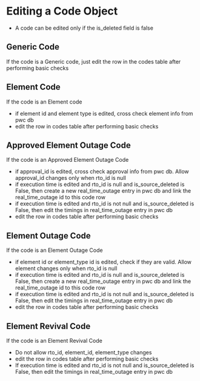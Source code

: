 # Editing a Code Object
* A code can be edited only if the is_deleted field is false

## Generic Code
If the code is a Generic code, just edit the row in the codes table after performing basic checks

## Element Code
If the code is an Element code
* if element id and element type is edited, cross check element info from pwc db
* edit the row in codes table after performing basic checks

## Approved Element Outage Code
If the code is an Approved Element Outage Code
* if approval_id is edited, cross check approval info from pwc db. Allow approval_id changes only when rto_id is null
* if execution time is edited and rto_id is null and is_source_deleted is False, then create a new real_time_outage entry in pwc db and link the real_time_outage id to this code row
* if execution time is edited and rto_id is not null and is_source_deleted is False, then edit the timings in real_time_outage entry in pwc db
* edit the row in codes table after performing basic checks

## Element Outage Code
If the code is an Element Outage Code
* if element id or element_type id is edited, check if they are valid. Allow element changes only when rto_id is null
* if execution time is edited and rto_id is null and is_source_deleted is False, then create a new real_time_outage entry in pwc db and link the real_time_outage id to this code row
* if execution time is edited and rto_id is not null and is_source_deleted is False, then edit the timings in real_time_outage entry in pwc db
* edit the row in codes table after performing basic checks

## Element Revival Code
If the code is an Element Revival Code
* Do not allow rto_id, element_id, element_type changes
* edit the row in codes table after performing basic checks
* If execution time is edited and rto_id is not null and is_source_deleted is False, then edit the timings in real_time_outage entry in pwc db